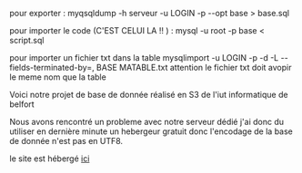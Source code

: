 

pour exporter : 
myqsqldump -h serveur -u LOGIN -p --opt base > base.sql

pour importer le code (C'EST CELUI LA !! ) :
mysql -u root -p base < script.sql

pour importer un fichier txt dans la table
mysqlimport -u LOGIN -p -d -L --fields-terminated-by=, BASE MATABLE.txt 
 attention le fichier txt doit avopir le meme nom que la table

Voici notre projet de base de donnée réalisé en S3 de l'iut informatique de belfort

Nous avons rencontré un probleme avec notre serveur dédié j'ai donc du utiliser en dernière minute un hebergeur gratuit donc l'encodage de la base de donnée n'est pas en UTF8.
 
 le site est hébergé [ici](http://kwidz404.esy.es/Mini_projet/index.php) 
